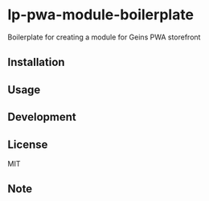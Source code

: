 # lp-pwa-module-boilerplate

Boilerplate for creating a module for Geins PWA storefront

## Installation

## Usage

## Development

## License

MIT

## Note
